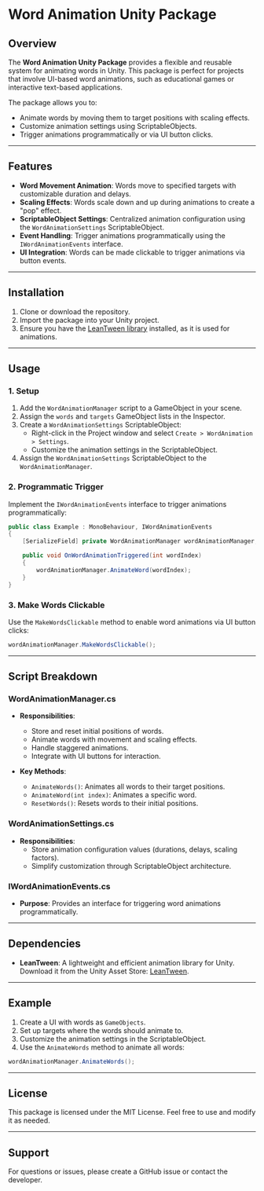 # Word Animation Unity Package

## Overview
The **Word Animation Unity Package** provides a flexible and reusable system for animating words in Unity. This package is perfect for projects that involve UI-based word animations, such as educational games or interactive text-based applications.

The package allows you to:
- Animate words by moving them to target positions with scaling effects.
- Customize animation settings using ScriptableObjects.
- Trigger animations programmatically or via UI button clicks.

---

## Features

- **Word Movement Animation**: Words move to specified targets with customizable duration and delays.
- **Scaling Effects**: Words scale down and up during animations to create a "pop" effect.
- **ScriptableObject Settings**: Centralized animation configuration using the `WordAnimationSettings` ScriptableObject.
- **Event Handling**: Trigger animations programmatically using the `IWordAnimationEvents` interface.
- **UI Integration**: Words can be made clickable to trigger animations via button events.

---

## Installation

1. Clone or download the repository.
2. Import the package into your Unity project.
3. Ensure you have the [LeanTween library](https://assetstore.unity.com/packages/tools/animation/leantween-3595) installed, as it is used for animations.

---

## Usage

### 1. Setup

1. Add the `WordAnimationManager` script to a GameObject in your scene.
2. Assign the `words` and `targets` GameObject lists in the Inspector.
3. Create a `WordAnimationSettings` ScriptableObject:
   - Right-click in the Project window and select `Create > WordAnimation > Settings`.
   - Customize the animation settings in the ScriptableObject.
4. Assign the `WordAnimationSettings` ScriptableObject to the `WordAnimationManager`.

### 2. Programmatic Trigger

Implement the `IWordAnimationEvents` interface to trigger animations programmatically:
```csharp
public class Example : MonoBehaviour, IWordAnimationEvents
{
    [SerializeField] private WordAnimationManager wordAnimationManager;

    public void OnWordAnimationTriggered(int wordIndex)
    {
        wordAnimationManager.AnimateWord(wordIndex);
    }
}
```

### 3. Make Words Clickable

Use the `MakeWordsClickable` method to enable word animations via UI button clicks:
```csharp
wordAnimationManager.MakeWordsClickable();
```

---

## Script Breakdown

### WordAnimationManager.cs

- **Responsibilities**:
  - Store and reset initial positions of words.
  - Animate words with movement and scaling effects.
  - Handle staggered animations.
  - Integrate with UI buttons for interaction.

- **Key Methods**:
  - `AnimateWords()`: Animates all words to their target positions.
  - `AnimateWord(int index)`: Animates a specific word.
  - `ResetWords()`: Resets words to their initial positions.

### WordAnimationSettings.cs

- **Responsibilities**:
  - Store animation configuration values (durations, delays, scaling factors).
  - Simplify customization through ScriptableObject architecture.

### IWordAnimationEvents.cs

- **Purpose**: Provides an interface for triggering word animations programmatically.

---

## Dependencies

- **LeanTween**: A lightweight and efficient animation library for Unity. Download it from the Unity Asset Store: [LeanTween](https://assetstore.unity.com/packages/tools/animation/leantween-3595).

---

## Example

1. Create a UI with words as `GameObjects`.
2. Set up targets where the words should animate to.
3. Customize the animation settings in the ScriptableObject.
4. Use the `AnimateWords` method to animate all words:
```csharp
wordAnimationManager.AnimateWords();
```

---

## License
This package is licensed under the MIT License. Feel free to use and modify it as needed.

---

## Support
For questions or issues, please create a GitHub issue or contact the developer.


